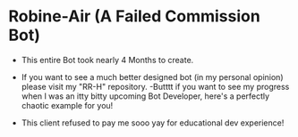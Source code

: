 # Robine-Air (A Failed Commission Bot)
- This entire Bot took nearly 4 Months to create.

- If you want to see a much better designed bot (in my personal opinion) please visit my "RR-H" repository.
  -Butttt if you want to see my progress when I was an itty bitty upcoming Bot Developer, here's a perfectly chaotic example for you!

- This client refused to pay me sooo yay for educational dev experience!
